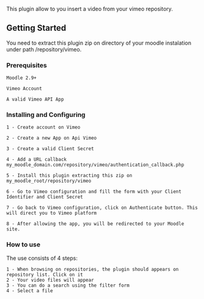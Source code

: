 This plugin allow to you insert a video from your vimeo repository.

## Getting Started

You need to extract this plugin zip on directory of your moodle instalation under path /repository/vimeo.

### Prerequisites
```
Moodle 2.9+

Vimeo Account

A valid Vimeo API App
```
### Installing and Configuring
```
1 - Create account on Vimeo

2 - Create a new App on Api Vimeo

3 - Create a valid Client Secret

4 - Add a URL callback my_moodle_domain.com/repository/vimeo/authentication_callback.php

5 - Install this plugin extracting this zip on my_moodle_root/repository/vimeo

6 - Go to Vimeo configuration and fill the form with your Client Identifier and Client Secret

7 - Go back to Vimeo configuration, click on Authenticate button. This will direct you to Vimeo platform

8 - After allowing the app, you will be redirected to your Moodle site.
```

### How to use

The use consists of 4 steps:
```
1 - When browsing on repositories, the plugin should appears on repository list. Click on it
2 - Your video files will appear
3 - You can do a search using the filter form
4 - Select a file
```